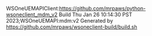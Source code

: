   WSOneUEMAPIClient:https://github.com/mrpaws/python-wsoneclient_mdm_v2
  Build Thu Jan 26 10:14:30 PST 2023;WSOneUEMAPI:mdm:v2
  Generated by https://github.com/mrpaws/wsoneclient-build/build.sh
